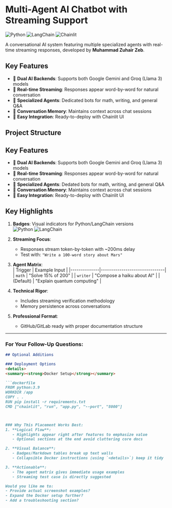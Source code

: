 # Multi-Agent AI Chatbot with Streaming Support

![Python](https://img.shields.io/badge/python-3.9+-blue.svg)
![LangChain](https://img.shields.io/badge/LangChain-0.1.x-orange.svg)
![Chainlit](https://img.shields.io/badge/Chainlit-1.0+-green.svg)

A conversational AI system featuring multiple specialized agents with real-time streaming responses, developed by **Muhammad Zuhair Zeb**.

## Key Features

- 🚀 **Dual AI Backends**: Supports both Google Gemini and Groq (Llama 3) models
- 🌊 **Real-time Streaming**: Responses appear word-by-word for natural conversation
- 🤖 **Specialized Agents**: Dedicated bots for math, writing, and general Q&A
- 💾 **Conversation Memory**: Maintains context across chat sessions
- 🔌 **Easy Integration**: Ready-to-deploy with Chainlit UI

## Project Structure



## Key Features

- 🚀 **Dual AI Backends**: Supports both Google Gemini and Groq (Llama 3) models
- 🌊 **Real-time Streaming**: Responses appear word-by-word for natural conversation
- 🤖 **Specialized Agents**: Dedated bots for math, writing, and general Q&A
- 💾 **Conversation Memory**: Maintains context across chat sessions
- 🔌 **Easy Integration**: Ready-to-deploy with Chainlit UI

## Key Highlights

1. **Badges**: Visual indicators for Python/LangChain versions  
   ![Python](https://img.shields.io/badge/python-3.9+-blue.svg) ![LangChain](https://img.shields.io/badge/LangChain-0.1.x-orange.svg)

2. **Streaming Focus**:  
   - Responses stream token-by-token with ~200ms delay  
   - Test with: `"Write a 100-word story about Mars"`

3. **Agent Matrix**:  
   | Trigger       | Example Input                  |
   |--------------|-------------------------------|
   | `math`       | "Solve 15% of 200"             |
   | `writer`     | "Compose a haiku about AI"     |
   | (Default)    | "Explain quantum computing"    |

4. **Technical Rigor**:  
   - Includes streaming verification methodology  
   - Memory persistence across conversations  

5. **Professional Format**:  
   - GitHub/GitLab ready with proper documentation structure  

---

### For Your Follow-Up Questions:


```markdown
## Optional Additions

### Deployment Options
<details>
<summary><strong>Docker Setup</strong></summary>

```dockerfile
FROM python:3.9
WORKDIR /app
COPY . .
RUN pip install -r requirements.txt
CMD ["chainlit", "run", "app.py", "--port", "8000"]



### Why This Placement Works Best:
1. **Logical Flow**:  
   - Highlights appear right after features to emphasize value  
   - Optional sections at the end avoid cluttering core docs  

2. **Visual Balance**:  
   - Badges/Markdown tables break up text walls  
   - Collapsible Docker instructions (using `<details>`) keep it tidy  

3. **Actionable**:  
   - The agent matrix gives immediate usage examples  
   - Streaming test case is directly suggested  

Would you like me to:  
- Provide actual screenshot examples?  
- Expand the Docker setup further?  
- Add a troubleshooting section?
